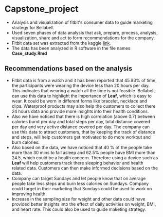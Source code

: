 # Capstone_project
+ Analysis and visualization of fitbit's consumer data to guide marketing strategy for Bellabelt 
+ Used seven phases of data analysis that ask, prepare, process, analysis, visualization, share and act to form recommendations for the company.
+ Fitbit data set was extracted from the kaggle [link](https://www.kaggle.com/arashnic/fitbit).
+ The data has been analyzed in R software in the file names __Case_study.Rmd__
## Recommendations based on the analysis
* Fitbit data is from a watch and it has been reported that 45.93% of time, the participants were wearing the device less than 20 hours per day. This indicates that wearing a watch all the time is not feasible. Bellabelt can use this data to highlight the importance of __Leaf__, which is easy to wear. It could be worn in different forms like bracelet, necklace and clips. Waterproof products may also help the customers to collect there 24 hours data and provide more insights into their health conditions.
* Also we have noticed that there is high correlation (above 0.7) between calories burnt per day and total steps per day, total distance covered per day and very active distance covered per day. The company can use this data to attract customers, that by keeping the track of distance and steps, will help customers get motivated to do more workout and burn calories. 
* Also based on the data, we have noticed that 40 % of the people take more than 30 mins to fall asleep and 62.5% people have BMI more than 24.5, which could be a health concern. Therefore using a device such as __Leaf__ will help customers track there sleeping behavior and health related data. Customers can then make informed decisions based on the data.
* Company can target Sundays and let people know that on average people take less steps and burn less calories on Sundays. Company could target in their marketing that Sundays could be used to work on improving health. 
* Increase in the sampling size for weight and other data could have provided better insights into the effect of daily activities on weight, BMI, and heart rate. This could also be used to guide maketing strategy. 
